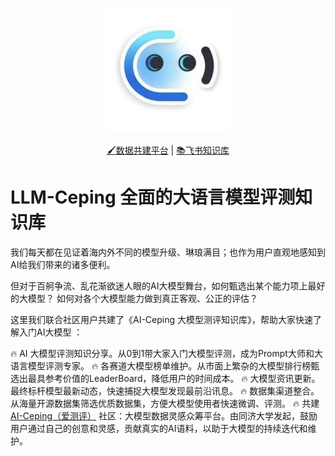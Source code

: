 <p align="center">
  <img src="LOGO" alt="Your Logo" width="200" height="200">
</p>
<p align="center">
  <a href="https://ai-ceping.com/">🖌️数据共建平台</a> |
  <a href="https://tapy80meo6.feishu.cn/wiki/OY2FwN1hTiJXJ5kxbuucPIMLn2c?fromScene=spaceOverview">📚飞书知识库</a>
</p>



# LLM-Ceping 全面的大语言模型评测知识库
我们每天都在见证着海内外不同的模型升级、琳琅满目；也作为用户直观地感知到AI给我们带来的诸多便利。

但对于百舸争流、乱花渐欲迷人眼的AI大模型舞台，如何甄选出某个能力项上最好的大模型？
如何对各个大模型能力做到真正客观、公正的评估？

这里我们联合社区用户共建了《AI-Ceping 大模型测评知识库》，帮助大家快速了解入门AI大模型 ：

🔥  AI 大模型评测知识分享。从0到1带大家入门大模型评测，成为Prompt大师和大语言模型评测专家。
🔥  各赛道大模型榜单维护。从市面上繁杂的大模型排行榜甄选出最具参考价值的LeaderBoard，降低用户的时间成本。
🔥  大模型资讯更新。最终标杆模型最新动态，快速捕捉大模型发现最前沿讯息。
🔥  数据集渠道整合。从海量开源数据集筛选优质数据集，方便大模型使用者快速微调、评测。
🔥  共建[ AI-Ceping（爱测评）](https://ai-ceping.com/) 社区：大模型数据灵感众筹平台。由同济大学发起，鼓励用户通过自己的创意和灵感，贡献真实的AI语料，以助于大模型的持续迭代和维护。
